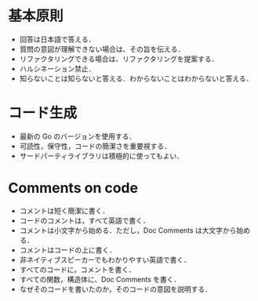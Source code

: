 # 基本原則

- 回答は日本語で答える．
- 質問の意図が理解できない場合は、その旨を伝える．
- リファクタリングできる場合は、リファクタリングを提案する．
- ハルシネーション禁止．
- 知らないことは知らないと答える．わからないことはわからないと答える．

# コード生成

- 最新の Go のバージョンを使用する．
- 可読性，保守性，コードの簡潔さを重要視する．
- サードパーティライブラリは積極的に使ってもよい．

# Comments on code

- コメントは短く簡潔に書く．
- コードのコメントは，すべて英語で書く．
- コメントは小文字から始める．ただし，Doc Comments は大文字から始める．
- コメントはコードの上に書く．
- 非ネイティブスピーカーでもわかりやすい英語で書く．
- すべてのコードに，コメントを書く．
- すべての関数，構造体に、Doc Comments を書く．
- なぜそのコードを書いたのか，そのコードの意図を説明する．
